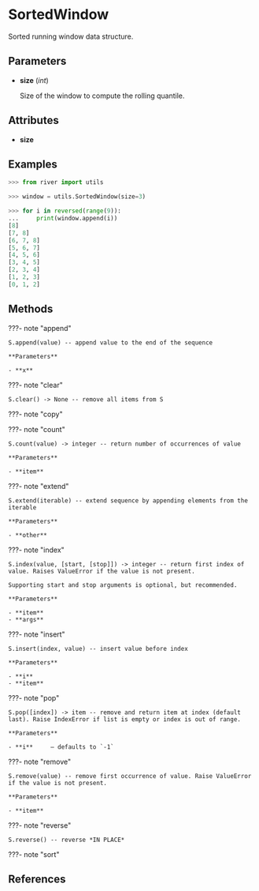 # SortedWindow

Sorted running window data structure.



## Parameters

- **size** (*int*)

    Size of the window to compute the rolling quantile.


## Attributes

- **size**


## Examples

```python
>>> from river import utils

>>> window = utils.SortedWindow(size=3)

>>> for i in reversed(range(9)):
...     print(window.append(i))
[8]
[7, 8]
[6, 7, 8]
[5, 6, 7]
[4, 5, 6]
[3, 4, 5]
[2, 3, 4]
[1, 2, 3]
[0, 1, 2]
```

## Methods

???- note "append"

    S.append(value) -- append value to the end of the sequence

    **Parameters**

    - **x**    
    
???- note "clear"

    S.clear() -> None -- remove all items from S

    
???- note "copy"

???- note "count"

    S.count(value) -> integer -- return number of occurrences of value

    **Parameters**

    - **item**    
    
???- note "extend"

    S.extend(iterable) -- extend sequence by appending elements from the iterable

    **Parameters**

    - **other**    
    
???- note "index"

    S.index(value, [start, [stop]]) -> integer -- return first index of value. Raises ValueError if the value is not present.

    Supporting start and stop arguments is optional, but recommended.

    **Parameters**

    - **item**    
    - **args**    
    
???- note "insert"

    S.insert(index, value) -- insert value before index

    **Parameters**

    - **i**    
    - **item**    
    
???- note "pop"

    S.pop([index]) -> item -- remove and return item at index (default last). Raise IndexError if list is empty or index is out of range.

    **Parameters**

    - **i**     – defaults to `-1`    
    
???- note "remove"

    S.remove(value) -- remove first occurrence of value. Raise ValueError if the value is not present.

    **Parameters**

    - **item**    
    
???- note "reverse"

    S.reverse() -- reverse *IN PLACE*

    
???- note "sort"

## References

[^1]: [Left sorted inserts in Python](https://stackoverflow.com/questions/8024571/insert-an-item-into-sorted-list-in-python)

